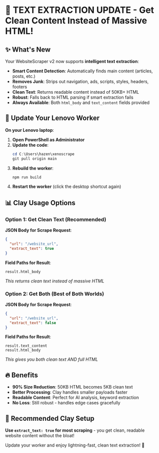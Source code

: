 # 🚀 TEXT EXTRACTION UPDATE - Get Clean Content Instead of Massive HTML!

## ✨ What's New

Your WebsiteScraper v2 now supports **intelligent text extraction**:

- **Smart Content Detection**: Automatically finds main content (articles, posts, etc.)
- **Removes Junk**: Strips out navigation, ads, scripts, styles, headers, footers
- **Clean Text**: Returns readable content instead of 50KB+ HTML
- **Robust**: Falls back to HTML parsing if smart extraction fails
- **Always Available**: Both `html_body` and `text_content` fields provided

## 🔄 Update Your Lenovo Worker

**On your Lenovo laptop**:

1. **Open PowerShell as Administrator**
2. **Update the code**:
   ```powershell
   cd C:\Users\hazen\xenoscrape
   git pull origin main
   ```
3. **Rebuild the worker**:
   ```powershell
   npm run build
   ```
4. **Restart the worker** (click the desktop shortcut again)

## 📊 Clay Usage Options

### Option 1: Get Clean Text (Recommended)
**JSON Body for Scrape Request**:
```json
{
  "url": "/website_url",
  "extract_text": true
}
```

**Field Paths for Result**:
```
result.html_body
```
*This returns clean text instead of massive HTML*

### Option 2: Get Both (Best of Both Worlds)
**JSON Body for Scrape Request**:
```json
{
  "url": "/website_url", 
  "extract_text": false
}
```

**Field Paths for Result**:
```
result.text_content
result.html_body
```
*This gives you both clean text AND full HTML*

## 🔥 Benefits

- **90% Size Reduction**: 50KB HTML becomes 5KB clean text
- **Better Processing**: Clay handles smaller payloads faster
- **Readable Content**: Perfect for AI analysis, keyword extraction
- **No Loss**: Still robust - handles edge cases gracefully

## 🎯 Recommended Clay Setup

**Use `extract_text: true` for most scraping** - you get clean, readable website content without the bloat!

Update your worker and enjoy lightning-fast, clean text extraction! 🚀